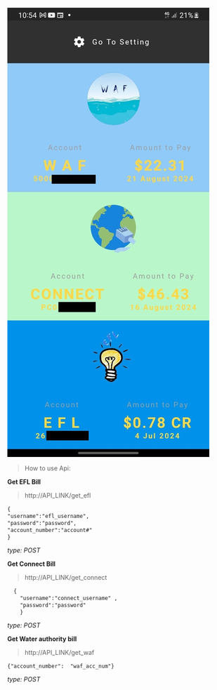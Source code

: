 ![DEMO](https://github.com/kunz398/FlakesApiV2/blob/main/ss_1.jpeg?raw=true)
> How to use Api:

**Get EFL Bill**

> http://API_LINK/get_efl

    {
    "username":"efl_username", 
    "password":"password",
    "account_number":"account#"
    }
*type: POST*

**Get Connect Bill**

> http://API_LINK/get_connect

  

      {
        "username":"connect_username" ,
        "password":"password"
        }

*type: POST*

**Get Water authority bill**

> http://API_LINK/get_waf

    {"account_number":  "waf_acc_num"}

*type: POST*
